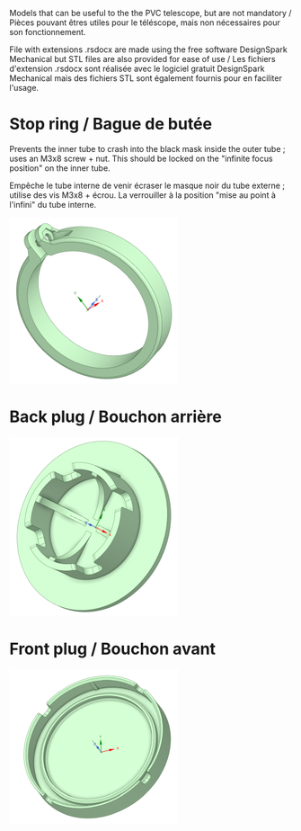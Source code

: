 Models that can be useful to the the PVC telescope, but are not mandatory / Pièces pouvant êtres utiles pour le téléscope, mais non nécessaires pour son fonctionnement.

File with extensions .rsdocx are made using the free software DesignSpark Mechanical but STL files are also provided for ease of use / Les fichiers d'extension .rsdocx sont réalisée avec le logiciel gratuit DesignSpark Mechanical mais des fichiers STL sont également fournis pour en faciliter l'usage.

# Stop ring / Bague de butée #
Prevents the inner tube to crash into the black mask inside the outer tube ; uses an M3x8 screw + nut. This should be locked on the "infinite focus position" on the inner tube.

Empêche le tube interne de venir écraser le masque noir du tube externe ; utilise des vis M3x8 + écrou. La verrouiller à la position "mise au point à l'infini" du tube interne.

![Bague](Lunette-BagueButee.png)

# Back plug / Bouchon arrière #

![BouchonAR](Lunette-BouchonAR.png)

# Front plug / Bouchon avant #

![BouchonAV](Lunette-BouchonAV.png)
